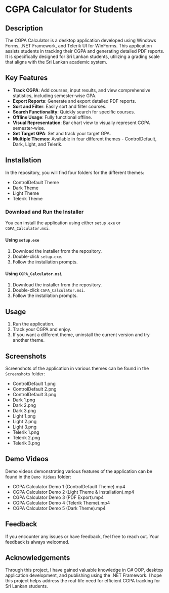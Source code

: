 # CGPA Calculator for Students

## Description

The CGPA Calculator is a desktop application developed using Windows Forms, .NET Framework, and Telerik UI for WinForms. This application assists students in tracking their CGPA and generating detailed PDF reports. It is specifically designed for Sri Lankan students, utilizing a grading scale that aligns with the Sri Lankan academic system.

## Key Features

- **Track CGPA**: Add courses, input results, and view comprehensive statistics, including semester-wise GPA.
- **Export Reports**: Generate and export detailed PDF reports.
- **Sort and Filter**: Easily sort and filter courses.
- **Search Functionality**: Quickly search for specific courses.
- **Offline Usage**: Fully functional offline.
- **Visual Representation**: Bar chart view to visually represent CGPA semester-wise.
- **Set Target GPA**: Set and track your target GPA.
- **Multiple Themes**: Available in four different themes - ControlDefault, Dark, Light, and Telerik.

## Installation

In the repository, you will find four folders for the different themes:

- ControlDefault Theme
- Dark Theme
- Light Theme
- Telerik Theme

### Download and Run the Installer

You can install the application using either `setup.exe` or `CGPA_Calculator.msi`.

#### Using `setup.exe`

1. Download the installer from the repository.
2. Double-click `setup.exe`.
3. Follow the installation prompts.

#### Using `CGPA_Calculator.msi`

1. Download the installer from the repository.
2. Double-click `CGPA_Calculator.msi`.
3. Follow the installation prompts.

## Usage

1. Run the application.
2. Track your CGPA and enjoy.
3. If you want a different theme, uninstall the current version and try another theme.

## Screenshots

Screenshots of the application in various themes can be found in the `Screenshots` folder:

- ControlDefault 1.png
- ControlDefault 2.png
- ControlDefault 3.png
- Dark 1.png
- Dark 2.png
- Dark 3.png
- Light 1.png
- Light 2.png
- Light 3.png
- Telerik 1.png
- Telerik 2.png
- Telerik 3.png

## Demo Videos

Demo videos demonstrating various features of the application can be found in the `Demo Videos` folder:

- CGPA Calculator Demo 1 (ControlDefault Theme).mp4
- CGPA Calculator Demo 2 (Light Theme & Installation).mp4
- CGPA Calculator Demo 3 (PDF Export).mp4
- CGPA Calculator Demo 4 (Telerik Theme).mp4
- CGPA Calculator Demo 5 (Dark Theme).mp4

## Feedback

If you encounter any issues or have feedback, feel free to reach out. Your feedback is always welcomed.

## Acknowledgements

Through this project, I have gained valuable knowledge in C# OOP, desktop application development, and publishing using the .NET Framework. I hope this project helps address the real-life need for efficient CGPA tracking for Sri Lankan students.
